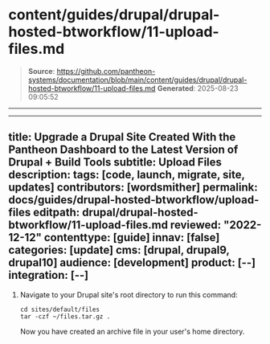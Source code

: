 # content/guides/drupal/drupal-hosted-btworkflow/11-upload-files.md

> **Source**: https://github.com/pantheon-systems/documentation/blob/main/content/guides/drupal/drupal-hosted-btworkflow/11-upload-files.md
> **Generated**: 2025-08-23 09:05:52

---

---
title: Upgrade a Drupal Site Created With the Pantheon Dashboard to the Latest Version of Drupal + Build Tools
subtitle: Upload Files
description: 
tags: [code, launch, migrate, site, updates]
contributors: [wordsmither]
permalink: docs/guides/drupal-hosted-btworkflow/upload-files
editpath: drupal/drupal-hosted-btworkflow/11-upload-files.md
reviewed: "2022-12-12"
contenttype: [guide]
innav: [false]
categories: [update]
cms: [drupal, drupal9, drupal10]
audience: [development]
product: [--]
integration: [--]
---

<Partial file="drupal/migrate-add-files-part1.md" />

1. Navigate to your Drupal site's root directory to run this command:

   ```bash{promptUser:user}
   cd sites/default/files
   tar -czf ~/files.tar.gz .
   ```
   Now you have created an archive file in your user's home directory.
   
<Partial file="drupal/migrate-add-files-part3.md" />

